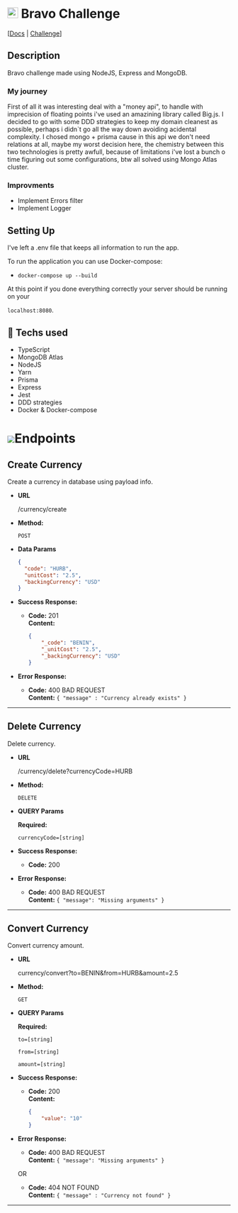 # <img src="https://avatars1.githubusercontent.com/u/7063040?v=4&s=200.jpg" alt="Hurb" width="24" /> Bravo Challenge

[[Docs](README.md) | [Challenge](README.pt.md)]
## Description
Bravo challenge made using NodeJS, Express and MongoDB.

### My journey
First of all it was interesting deal with a "money api", to handle with imprecision of floating points i've used an amazining library called Big.js.
I decided to go with some DDD strategies to keep my domain cleanest as possible, perhaps i didn`t go all the way down avoiding acidental complexity.
I chosed mongo + prisma cause in this api we don't need relations at all, maybe my worst decision here, the chemistry between this two technologies is pretty awfull, because of limitations i've lost a bunch o time figuring out some configurations, btw all solved using Mongo Atlas cluster.
### Improvments
- Implement Errors filter
- Implement Logger
## Setting Up
I've left a .env file that keeps all information to run the app.

To run the application you can use Docker-compose:

- `docker-compose up --build`

At this point if you done everything correctly your server should be running on your
 
 `localhost:8080`.

## 🚀 Techs used
- TypeScript
- MongoDB Atlas 
- NodeJS
- Yarn
- Prisma
- Express
- Jest
- DDD strategies
- Docker & Docker-compose


# ![](https://cdn.discordapp.com/attachments/695442261877719050/836389514107682826/routes.png)Endpoints

**Create Currency**
----
  Create a currency in database using payload info.

* **URL**

  /currency/create

* **Method:**

  `POST`

* **Data Params**

  ```json
  {
    "code": "HURB",
    "unitCost": "2.5",
    "backingCurrency": "USD"
  }
  ```

* **Success Response:**

  * **Code:** 201 <br />
    **Content:**
    ```json
    {
	    "_code": "BENIN",
	    "_unitCost": "2.5",
	    "_backingCurrency": "USD"
    }
    ```

* **Error Response:**

  * **Code:** 400 BAD REQUEST <br />
    **Content:** `{ "message" : "Currency already exists" }`
----

**Delete Currency**
----
  Delete currency.

* **URL**

  /currency/delete?currencyCode=HURB

* **Method:**

  `DELETE`

*  **QUERY Params**

   **Required:**

   `currencyCode=[string]`


* **Success Response:**

  * **Code:** 200 <br />

* **Error Response:**

  * **Code:** 400 BAD REQUEST <br />
    **Content:** `{ "message": "Missing arguments" }`

----

**Convert Currency**
----
Convert currency amount.

* **URL**

  currency/convert?to=BENIN&from=HURB&amount=2.5

* **Method:**

  `GET`

*  **QUERY Params**

   **Required:**

   `to=[string]`

   `from=[string]`
   
   `amount=[string]`

* **Success Response:**

  * **Code:** 200 <br />
    **Content:**
    ```json
    {
        "value": "10"
    }
    ```

* **Error Response:**

  * **Code:** 400 BAD REQUEST <br />
    **Content:** `{ "message": "Missing arguments" }`

  OR

  * **Code:** 404 NOT FOUND <br />
    **Content:** `{ "message" : "Currency not found" }`

----